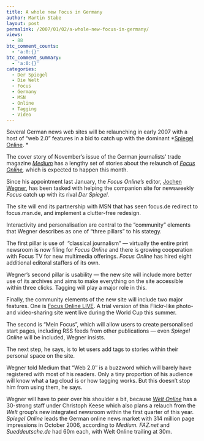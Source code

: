 ```yaml
---
title: A whole new Focus in Germany
author: Martin Stabe
layout: post
permalink: /2007/01/02/a-whole-new-focus-in-germany/
views:
  - 88
btc_comment_counts:
  - 'a:0:{}'
btc_comment_summary:
  - 'a:0:{}'
categories:
  - Der Spiegel
  - Die Welt
  - Focus
  - Germany
  - MSN
  - Online
  - Tagging
  - Video
---
```

Several German news web sites will be relaunching in early 2007 with a host of “web 2.0” features in a bid to catch up with the dominant *[Spiegel Online][1]. *

The cover story of November&#8217;s issue of the German journalists&#8217; trade magazine [*Medium*][2] has a lengthy set of stories about the relaunch of *[Focus Online][3],* which is expected to happen this month.

Since his appointment last January, the *Focus Online’s* editor, [Jochen Wegner][4], has been tasked with helping the companion site for newsweekly *Focus* catch up with its rival *Der Spiegel.*

The site will end its partnership with MSN that has seen focus.de redirect to focus.msn.de, and implement a clutter-free redesign.

Interactivity and personalisation are central to the “community” elements that Wegner describes as one of &#8220;three pillars” to his stategy.

The first pillar is use of  &#8220;classical journalism&#8221; — virtually the entire print newsroom is now filing for *Focus Online* and there is growing cooperation with Focus TV for new multimedia offerings. *Focus Online* has hired eight additional editoral staffers of its own.

Wegner&#8217;s second pillar is usability — the new site will include more better use of its archives and aims to make everything on the site accessible within three clicks. Tagging will play a major role in this.

Finally, the community elements of the new site will include two major features. One is [Focus Online LIVE][5]. A trial version of this Flickr-like photo- and video-sharing site went live during the World Cup this summer.

The second is &#8220;Mein Focus&#8221;, which will allow users to create personalised start pages, including RSS feeds from other publications — even *Spiegel Online* will be included, Wegner insists.

The next step, he says, is to let users add tags to stories within their personal space on the site.

Wegner told Medium that &#8220;Web 2.0&#8243; is a buzzword which will barely have registered with most of his readers. Only a tiny proportion of his audience will know what a tag cloud is or how tagging works. But this doesn&#8217;t stop him from using them, he says.

Wegner will have to peer over his shoulder a bit, because [*Welt Online*][6] has a 30-strong staff under Christoph Keese which also plans a relauch from the *Welt* group’s new integrated newsroom within the first quarter of this year.  
*Spiegel Online* leads the German online news market with 314 million page impressions in October 2006, according to *Medium. FAZ.net* and *Sueddeutsche.de* had 60m each, with Welt Online trailing at 30m.

 [1]: http://www.martinstabe.com/blog/http;//www.spiegel.de
 [2]: http://www.mediummagazin.de/
 [3]: http://www.focus.de/
 [4]: http://www.selbr.de/
 [5]: http://live.focus.de/
 [6]: http://www.welt.de